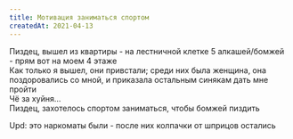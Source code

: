 ```yaml
---
title: Мотивация заниматься спортом
createdAt: 2021-04-13
---
```


Пиздец, вышел из квартиры - на лестничной клетке 5 алкашей/бомжей - прям вот на моем 4 этаже<br> 
Как только я вышел, они привстали; среди них была женщина, она поздоровались со мной, и приказала остальным синякам дать мне пройти<br> 
Чё за хуйня…<br>
Пиздец, захотелось спортом заниматься, чтобы бомжей пиздить

Upd: это наркоматы были - после них колпачки от шприцов остались<br>

<new-img-row>
  <img-slide src="/images/cool-story/padik/syringe.jpg" alt="И не только колпачки" ></img-slide>
</new-img-row>

